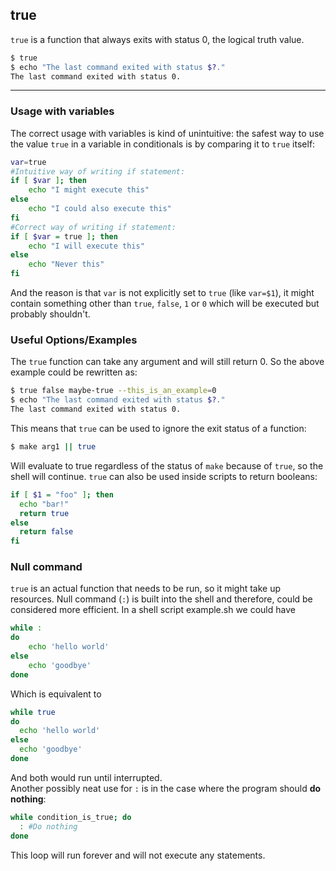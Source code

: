 true
-----
`true` is a function that always exits with status 0, the logical truth value.

~~~ bash
$ true
$ echo "The last command exited with status $?."
The last command exited with status 0.
~~~

---
### Usage with variables
The correct usage with variables is kind of unintuitive: the safest way to use the value `true` in a variable in conditionals is by comparing it to `true` itself:
~~~ bash
var=true
#Intuitive way of writing if statement:
if [ $var ]; then
	echo "I might execute this"
else
	echo "I could also execute this"
fi
#Correct way of writing if statement:
if [ $var = true ]; then
	echo "I will execute this"
else
	echo "Never this"
fi
~~~
And the reason is that `var` is not explicitly set to `true` (like `var=$1`), it might contain something other than `true`, `false`, `1` or `0` which will be executed but probably shouldn't.
### Useful Options/Examples
The `true` function can take any argument and will still return 0. So the above example could be rewritten as: <br>
~~~ bash
$ true false maybe-true --this_is_an_example=0
$ echo "The last command exited with status $?."
The last command exited with status 0.
~~~
This means that `true` can be used to ignore the exit status of a function: <br>
~~~ bash
$ make arg1 || true
~~~
Will evaluate to true regardless of the status of `make` because of `true`, so the shell will continue.
`true` can also be used inside scripts to return booleans:
~~~ bash
if [ $1 = "foo" ]; then
  echo "bar!"
  return true
else
  return false
fi
~~~
### Null command
`true` is an actual function that needs to be run, so it might take up resources. Null command (`:`) is built into the shell and therefore, could be considered more efficient.
In a shell script example.sh we could have
~~~~ bash
while :
do
	echo 'hello world'
else
	echo 'goodbye'
done
~~~~
Which is equivalent to
~~~ bash
while true
do
  echo 'hello world'
else
  echo 'goodbye'
done
~~~
And both would run until interrupted.  
Another possibly neat use for `:` is in the case where the program should **do nothing**:
~~~ bash
while condition_is_true; do
  : #Do nothing
done
~~~
This loop will run forever and will not execute any statements.
